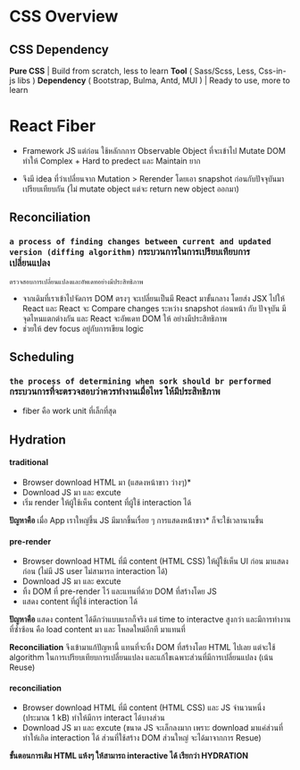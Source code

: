 # CSS Overview

## CSS Dependency

<b>Pure CSS</b> | Build from scratch, less to learn
<b>Tool</b> ( Sass/Scss, Less, Css-in-js libs )
<b>Dependency</b> ( Bootstrap, Bulma, Antd, MUI ) | Ready to use, more to learn

# React Fiber

- Framework JS แต่ก่อน ใช้หลักกการ Observable Object ที่จะเข้าไป Mutate DOM ทำให้ Complex + Hard to predect และ Maintain ยาก

- จึงมี idea ที่ว่าเปลี่ยนจาก Mutation > Rerender โดยเอา snapshot ก่อนกับปัจจุบันมาเปรียบเทียบกัน (ไม่ mutate object แต่จะ return new object ออกมา)

## Reconciliation

### `a process of finding changes between current and updated version (diffing algorithm)` กระบวนการในการเปรียบเทียบการเปลี่ยนแปลง

`ตรวจสอบการเปลี่ยนแปลงและอัพเดทอย่างมีประสิทธิภาพ`

- จากเดิมที่เราเข้าไปจัดการ DOM ตรงๆ จะเปลี่ยนเป็นมี React มาขั้นกลาง โดยส่ง JSX ไปให้ React และ React จะ Compare changes ระหว่าง snapshot ก่อนหน้า กับ ปัจจุบัน มีจุดไหนแตกต่างกัน และ React จะอัพเดท DOM ให้ อย่างมีประสิทธิภาพ
- ช่วยให้ dev focus อยู่กับการเขียน logic

## Scheduling

### `the process of determining when sork should br performed` กระบวนการที่จะตรวจสอบว่าควรทำงานเมื่อไหร ให้มีประสิทธิภาพ

- fiber คือ work unit ที่เล็กที่สุด

## Hydration

#### traditional

- Browser download HTML มา (แสดงหน้าขาว ว่างๆ)\*
- Download JS มา และ excute
- เริ่ม render ให้ผู้ใช้เห็น content ที่ผู้ใช้ interaction ได้

<b>ปัญหาคือ</b> เมื่อ App เราใหญ่ขึ้น JS มีมากขึ้นเรื่อย ๆ การแสดงหน้้าขาว\* ก็จะใช้เวลานานขึ้น

#### pre-render

- Browser download HTML ที่มี content (HTML CSS) ให้ผูัใช้เห็น UI ก่อน มาแสดงก่อน (ไม่มี JS user ไม่สามารถ interaction ได้)
- Download JS มา และ excute
- ทิ้ง DOM ที่ pre-render ไว้ และแทนที่ด้วย DOM ที่สร้างโดย JS
- แสดง content ที่ผู้ใช้ interaction ได้

<b>ปัญหาคือ</b> แสดง content ได้ดีกว่าแบบแรกก็จริง แต่ time to interactve สูงกว่า และมีการทำงานที่ซ้ำซ้อน คือ load content มา และ โหลดใหม่อีกที มาแทนที่

<b>Reconciliation</b> จึงเข้ามาแก้ปัญหานี้ แทนที่จะทิ้ง DOM ที่สร้างโดย HTML ไปเลย แต่จะใช้ algorithm ในการเปรียบเทียบการเปลี่ยนแปลง และแก้ไขเฉพาะส่วนที่มีการเปลี่ยนแปลง
(เน้น Reuse)

#### reconciliation

- Browser download HTML ที่มี content (HTML CSS) และ JS จำนวนหนึ่ง (ประมาณ 1 kB) ทำให้มีการ interact ได้บางส่วน
- Download JS มา และ excute (ขนาด JS จะเล็กลงมาก เพราะ download มาแค่ส่วนที่ทำให้เกิด interaction ได้ ส่วนที่ใช้สร้าง DOM ส่วนใหญ่ จะได้มาจากการ Resue)

<b>ขั้นตอนการเติม HTML แห้งๆ ให้สามารถ interactive ได้ เรียกว่า HYDRATION</b>
